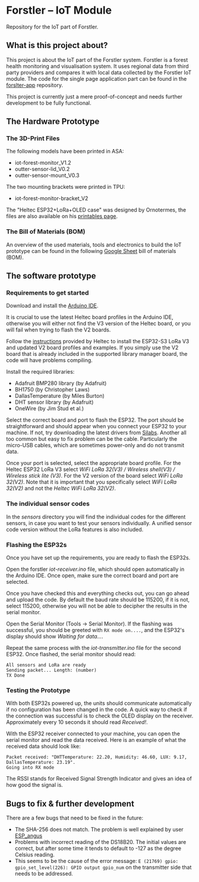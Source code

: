 # Forstler – IoT Module

Repository for the IoT part of Forstler.

## What is this project about?

This project is about the IoT part of the Forstler system. Forstler is a forest health monitoring and visualisation system. It uses regional data from third party providers and compares it with local data collected by the Forstler IoT module. The code for the single page application part can be found in the [forslter-app](https://github.com/n3ur0mancer/forstler-app) repository.

This project is currently just a mere proof-of-concept and needs further development to be fully functional.

## The Hardware Prototype

### The 3D-Print Files

The following models have been printed in ASA:

- iot-forest-monitor_V1.2
- outter-sensor-lid_V0.2
- outter-sensor-mount_V0.3

The two mounting brackets were printed in TPU:

- iot-forest-monitor-bracket_V2

The "Heltec ESP32+LoRa+OLED case" was designed by Ornotermes, the files are also available on his [printables page](https://www.printables.com/model/78782-heltec-esp32loraoled-case).

### The Bill of Materials (BOM)

An overview of the used materials, tools and electronics to build the IoT prototype can be found in the following [Google Sheet](https://docs.google.com/spreadsheets/d/1dz7JD1OWfYzz5f2v8qW8TEdJs5A8Jh1jVMu9EAY6Yb4/edit?usp=sharing) bill of materials (BOM).

## The software prototype

### Requirements to get started

Download and install the [Arduino IDE](https://www.arduino.cc/en/software/).

It is crucial to use the latest Heltec board profiles in the Arduino IDE, otherwise you will either not find the V3 version of the Heltec board, or you will fail when trying to flash the V2 boards.

Follow the [instructions](https://docs.heltec.org/en/node/esp32/quick_start.html#via-arduino-board-manager) provided by Heltec to install the ESP32-S3 LoRa V3 and updated V2 board profiles and examples. If you simply use the V2 board that is already included in the supported library manager board, the code will have problems compiling.

Install the required libraries:

- Adafruit BMP280 library (by Adafruit)
- BH1750 (by Christopher Laws)
- DallasTemperature (by Miles Burton)
- DHT sensor library (by Adafruit)
- OneWire (by Jim Stud et al.)

Select the correct board and port to flash the ESP32. The port should be straightforward and should appear when you connect your ESP32 to your machine. If not, try downloading the latest drivers from [Silabs](https://www.silabs.com/developers/usb-to-uart-bridge-vcp-drivers). Another all too common but easy to fix problem can be the cable. Particularly the micro-USB cables, which are sometimes power-only and do not transmit data.

Once your port is selected, select the appropriate board profile. For the Heltec ESP32 LoRa V3 select _WiFi LoRa 32(V3) / Wireless shell(V3) / Wireless stick lite (V3)_. For the V2 version of the board select _WiFi LoRa 32(V2)_. Note that it is important that you specifically select _WiFi LoRa 32(V2)_ and not the _Heltec WiFi LoRa 32(V2)_.

### The individual sensor codes

In the _sensors_ directory you will find the individual codes for the different sensors, in case you want to test your sensors individually. A unified sensor code version without the LoRa features is also included.

### Flashing the ESP32s

Once you have set up the requirements, you are ready to flash the ESP32s.

Open the forstler _iot-receiver.ino_ file, which should open automatically in the Arduino IDE. Once open, make sure the correct board and port are selected.

Once you have checked this and everything checks out, you can go ahead and upload the code. By default the baud rate should be 115200, if it is not, select 115200, otherwise you will not be able to decipher the results in the serial monitor.

Open the Serial Monitor (Tools -> Serial Monitor). If the flashing was successful, you should be greeted with `RX mode on....`, and the ESP32's display should show _Waiting for data..._.

Repeat the same process with the _iot-transmitter.ino_ file for the second ESP32. Once flashed, the serial monitor should read:

```
All sensors and LoRa are ready
Sending packet... Length: (number)
TX Done
```

### Testing the Prototype

With both ESP32s powered up, the units should communicate automatically if no configuration has been changed in the code. A quick way to check if the connection was successful is to check the OLED display on the receiver. Approximately every 10 seconds it should read _Received!_.

With the ESP32 receiver connected to your machine, you can open the serial monitor and read the data received. Here is an example of what the received data should look like:

```
Packet received: "DHTTemperature: 22.20, Humidity: 46.60, LUX: 9.17, DallasTemperature: 23.19".
Going into RX mode
```

The RSSI stands for Received Signal Strength Indicator and gives an idea of how good the signal is.

## Bugs to fix & further development

There are a few bugs that need to be fixed in the future:

- The SHA-256 does not match. The problem is well explained by user [ESP_angus](https://www.esp32.com/viewtopic.php?t=10143)
- Problems with incorrect reading of the DS18B20. The initial values are correct, but after some time it tends to default to -127 as the degree Celsius reading.
- This seems to be the cause of the error message: `E (21769) gpio: gpio_set_level(226): GPIO output gpio_num` on the transmitter side that needs to be addressed.
